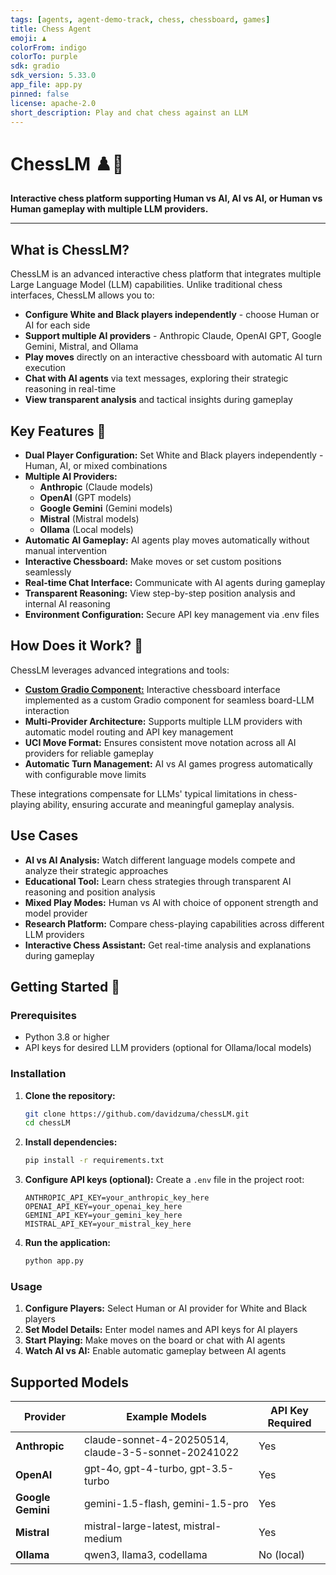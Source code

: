 ```yaml
---
tags: [agents, agent-demo-track, chess, chessboard, games]
title: Chess Agent
emoji: ♟️
colorFrom: indigo
colorTo: purple
sdk: gradio
sdk_version: 5.33.0
app_file: app.py
pinned: false
license: apache-2.0
short_description: Play and chat chess against an LLM
---
```

# ChessLM ♟️🤖

**Interactive chess platform supporting Human vs AI, AI vs AI, or Human vs Human gameplay with multiple LLM providers.**

---

## What is ChessLM?

ChessLM is an advanced interactive chess platform that integrates multiple Large Language Model (LLM) capabilities. Unlike traditional chess interfaces, ChessLM allows you to:

* **Configure White and Black players independently** - choose Human or AI for each side
* **Support multiple AI providers** - Anthropic Claude, OpenAI GPT, Google Gemini, Mistral, and Ollama
* **Play moves** directly on an interactive chessboard with automatic AI turn execution
* **Chat with AI agents** via text messages, exploring their strategic reasoning in real-time
* **View transparent analysis** and tactical insights during gameplay

## Key Features 🚀

* **Dual Player Configuration:** Set White and Black players independently - Human, AI, or mixed combinations
* **Multiple AI Providers:**
  - **Anthropic** (Claude models)
  - **OpenAI** (GPT models)
  - **Google Gemini** (Gemini models)
  - **Mistral** (Mistral models)
  - **Ollama** (Local models)
* **Automatic AI Gameplay:** AI agents play moves automatically without manual intervention
* **Interactive Chessboard:** Make moves or set custom positions seamlessly
* **Real-time Chat Interface:** Communicate with AI agents during gameplay
* **Transparent Reasoning:** View step-by-step position analysis and internal AI reasoning
* **Environment Configuration:** Secure API key management via .env files

## How Does it Work? 🧠

ChessLM leverages advanced integrations and tools:

* [**Custom Gradio Component:**](https://huggingface.co/spaces/Agents-MCP-Hackathon/gradio_chessboard) Interactive chessboard interface implemented as a custom Gradio component for seamless board-LLM interaction
* **Multi-Provider Architecture:** Supports multiple LLM providers with automatic model routing and API key management
* **UCI Move Format:** Ensures consistent move notation across all AI providers for reliable gameplay
* **Automatic Turn Management:** AI vs AI games progress automatically with configurable move limits

These integrations compensate for LLMs' typical limitations in chess-playing ability, ensuring accurate and meaningful gameplay analysis.

## Use Cases

* **AI vs AI Analysis:** Watch different language models compete and analyze their strategic approaches
* **Educational Tool:** Learn chess strategies through transparent AI reasoning and position analysis
* **Mixed Play Modes:** Human vs AI with choice of opponent strength and model provider
* **Research Platform:** Compare chess-playing capabilities across different LLM providers
* **Interactive Chess Assistant:** Get real-time analysis and explanations during gameplay

## Getting Started 🚀

### Prerequisites

- Python 3.8 or higher
- API keys for desired LLM providers (optional for Ollama/local models)

### Installation

1. **Clone the repository:**

   ```bash
   git clone https://github.com/davidzuma/chessLM.git
   cd chessLM
   ```
2. **Install dependencies:**

   ```bash
   pip install -r requirements.txt
   ```
3. **Configure API keys (optional):**
   Create a `.env` file in the project root:

   ```env
   ANTHROPIC_API_KEY=your_anthropic_key_here
   OPENAI_API_KEY=your_openai_key_here
   GEMINI_API_KEY=your_gemini_key_here
   MISTRAL_API_KEY=your_mistral_key_here
   ```
4. **Run the application:**

   ```bash
   python app.py
   ```

### Usage

1. **Configure Players:** Select Human or AI provider for White and Black players
2. **Set Model Details:** Enter model names and API keys for AI players
3. **Start Playing:** Make moves on the board or chat with AI agents
4. **Watch AI vs AI:** Enable automatic gameplay between AI agents

## Supported Models

| Provider                | Example Models                                       | API Key Required |
| ----------------------- | ---------------------------------------------------- | ---------------- |
| **Anthropic**     | claude-sonnet-4-20250514, claude-3-5-sonnet-20241022 | Yes              |
| **OpenAI**        | gpt-4o, gpt-4-turbo, gpt-3.5-turbo                   | Yes              |
| **Google Gemini** | gemini-1.5-flash, gemini-1.5-pro                     | Yes              |
| **Mistral**       | mistral-large-latest, mistral-medium                 | Yes              |
| **Ollama**        | qwen3, llama3, codellama                             | No (local)       |
